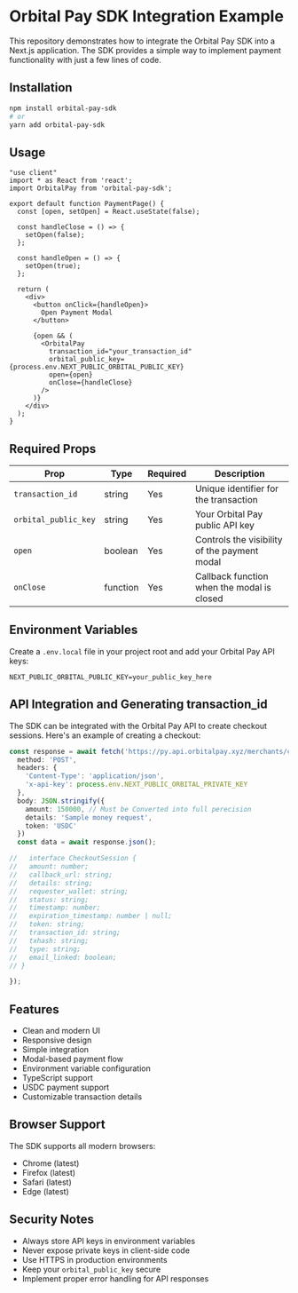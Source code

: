 # Orbital Pay SDK Integration Example

This repository demonstrates how to integrate the Orbital Pay SDK into a Next.js application. The SDK provides a simple way to implement payment functionality with just a few lines of code.

## Installation

```bash
npm install orbital-pay-sdk
# or
yarn add orbital-pay-sdk
```

## Usage


```tsx
"use client"
import * as React from 'react';
import OrbitalPay from 'orbital-pay-sdk';

export default function PaymentPage() {
  const [open, setOpen] = React.useState(false);
  
  const handleClose = () => {
    setOpen(false);
  };

  const handleOpen = () => {
    setOpen(true);
  };
  
  return (
    <div>
      <button onClick={handleOpen}>
        Open Payment Modal
      </button>
      
      {open && (
        <OrbitalPay
          transaction_id="your_transaction_id"
          orbital_public_key={process.env.NEXT_PUBLIC_ORBITAL_PUBLIC_KEY}
          open={open}
          onClose={handleClose}
        />
      )}
    </div>
  );
}
```

## Required Props

| Prop | Type | Required | Description |
|------|------|----------|-------------|
| `transaction_id` | string | Yes | Unique identifier for the transaction |
| `orbital_public_key` | string | Yes | Your Orbital Pay public API key |
| `open` | boolean | Yes | Controls the visibility of the payment modal |
| `onClose` | function | Yes | Callback function when the modal is closed |

## Environment Variables

Create a `.env.local` file in your project root and add your Orbital Pay API keys:

```env
NEXT_PUBLIC_ORBITAL_PUBLIC_KEY=your_public_key_here
```

## API Integration and Generating transaction_id

The SDK can be integrated with the Orbital Pay API to create checkout sessions. Here's an example of creating a checkout:

```typescript
const response = await fetch('https://py.api.orbitalpay.xyz/merchants/create-checkout', {
  method: 'POST',
  headers: {
    'Content-Type': 'application/json',
    'x-api-key': process.env.NEXT_PUBLIC_ORBITAL_PRIVATE_KEY
  },
  body: JSON.stringify({
    amount: 150000, // Must be Converted into full perecision
    details: 'Sample money request',
    token: 'USDC'
  })
  const data = await response.json();

//   interface CheckoutSession {
//   amount: number;
//   callback_url: string;
//   details: string;
//   requester_wallet: string;
//   status: string;
//   timestamp: number;
//   expiration_timestamp: number | null;
//   token: string;
//   transaction_id: string;
//   txhash: string;
//   type: string;
//   email_linked: boolean;
// }

});
```

## Features

- Clean and modern UI
- Responsive design
- Simple integration
- Modal-based payment flow
- Environment variable configuration
- TypeScript support
- USDC payment support
- Customizable transaction details

## Browser Support

The SDK supports all modern browsers:
- Chrome (latest)
- Firefox (latest)
- Safari (latest)
- Edge (latest)



## Security Notes

- Always store API keys in environment variables
- Never expose private keys in client-side code
- Use HTTPS in production environments
- Keep your `orbital_public_key` secure
- Implement proper error handling for API responses


